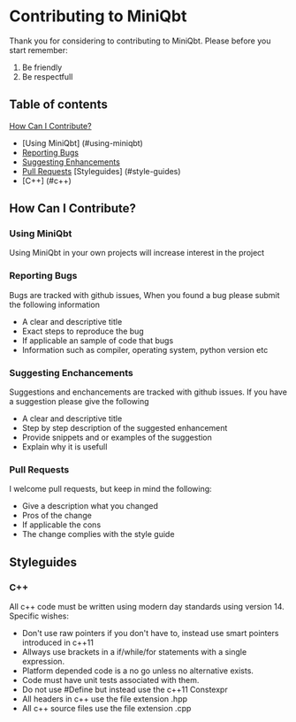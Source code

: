 # Contributing to MiniQbt
Thank you for considering to contributing to MiniQbt. Please before you start remember:
1. Be friendly
2. Be respectfull

## Table of contents
[How Can I Contribute?](#how-can-i-contribute)
  * [Using MiniQbt] (#using-miniqbt)
  * [Reporting Bugs](#reporting-bugs)
  * [Suggesting Enhancements](#suggesting-enhancements)
  * [Pull Requests](#pull-requests)
[Styleguides] (#style-guides)
  * [C++] (#c++)

## How Can I Contribute?
### Using MiniQbt
Using MiniQbt in your own projects will increase interest in the project

### Reporting Bugs
Bugs are tracked with github issues, When you found a bug please submit the following information
* A clear and descriptive title
* Exact steps to reproduce the bug
* If applicable an sample of code that bugs
* Information such as compiler, operating system, python version etc

### Suggesting Enchancements
Suggestions and enchancements are tracked with github issues. If you have a suggestion please give the following
* A clear and descriptive title
* Step by step description of the suggested enhancement
* Provide snippets and or examples of the suggestion
* Explain why it is usefull

### Pull Requests
I welcome pull requests, but keep in mind the following:
* Give a description what you changed
* Pros of the change
* If applicable the cons
* The change complies with the style guide

## Styleguides
### C++
All c++ code must be written using modern day standards using version 14.
Specific wishes:
* Don't use raw pointers if you don't have to, instead use smart pointers introduced in c++11
* Allways use brackets in a if/while/for statements with a single expression.
* Platform depended code is a no go unless no alternative exists.
* Code must have unit tests associated with them.
* Do not use #Define but instead use the c++11 Constexpr 
* All headers in c++ use the file extension .hpp
* All c++ source files use the file extension .cpp
